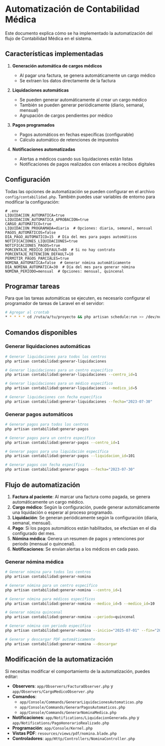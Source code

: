 # Automatización de Contabilidad Médica

Este documento explica cómo se ha implementado la automatización del flujo de Contabilidad Médica en el sistema.

## Características implementadas

1. **Generación automática de cargos médicos**
   - Al pagar una factura, se genera automáticamente un cargo médico
   - Se extraen los datos directamente de la factura

2. **Liquidaciones automáticas**
   - Se pueden generar automáticamente al crear un cargo médico
   - También se pueden generar periódicamente (diario, semanal, mensual)
   - Agrupación de cargos pendientes por médico

3. **Pagos programados**
   - Pagos automáticos en fechas específicas (configurable)
   - Cálculo automático de retenciones de impuestos

4. **Notificaciones automatizadas**
   - Alertas a médicos cuando sus liquidaciones están listas
   - Notificaciones de pagos realizados con enlaces a recibos digitales

## Configuración

Todas las opciones de automatización se pueden configurar en el archivo `config/contabilidad.php`. También puedes usar variables de entorno para modificar la configuración:

```
# .env
LIQUIDACION_AUTOMATICA=true
LIQUIDACION_AUTOMATICA_APROBACION=true
CARGO_AUTOMATICO=true
LIQUIDACION_PROGRAMADA=diaria  # Opciones: diaria, semanal, mensual
PAGOS_AUTOMATICOS=false
DIA_PAGO_AUTOMATICO=15  # Día del mes para pagos automáticos
NOTIFICACIONES_LIQUIDACIONES=true
NOTIFICACIONES_PAGOS=true
PORCENTAJE_MEDICO_DEFAULT=80  # Si no hay contrato
PORCENTAJE_RETENCION_DEFAULT=10
PERMITIR_PAGOS_PARCIALES=true
NOMINA_AUTOMATICA=false  # Generar nómina automáticamente
DIA_NOMINA_AUTOMATICA=30  # Día del mes para generar nómina
NOMINA_PERIODO=mensual  # Opciones: mensual, quincenal
```

## Programar tareas

Para que las tareas automáticas se ejecuten, es necesario configurar el programador de tareas de Laravel en el servidor:

```bash
# Agregar al crontab
* * * * * cd /ruta/a/tu/proyecto && php artisan schedule:run >> /dev/null 2>&1
```

## Comandos disponibles

### Generar liquidaciones automáticas

```bash
# Generar liquidaciones para todos los centros
php artisan contabilidad:generar-liquidaciones

# Generar liquidaciones para un centro específico
php artisan contabilidad:generar-liquidaciones --centro_id=1

# Generar liquidaciones para un médico específico
php artisan contabilidad:generar-liquidaciones --medico_id=5

# Generar liquidaciones con fecha específica
php artisan contabilidad:generar-liquidaciones --fecha="2023-07-30"
```

### Generar pagos automáticos

```bash
# Generar pagos para todos los centros
php artisan contabilidad:generar-pagos

# Generar pagos para un centro específico
php artisan contabilidad:generar-pagos --centro_id=1

# Generar pagos para una liquidación específica
php artisan contabilidad:generar-pagos --liquidacion_id=101

# Generar pagos con fecha específica
php artisan contabilidad:generar-pagos --fecha="2023-07-30"
```

## Flujo de automatización

1. **Factura al paciente**: Al marcar una factura como pagada, se genera automáticamente un cargo médico.
2. **Cargo médico**: Según la configuración, puede generar automáticamente una liquidación o esperar al proceso programado.
3. **Liquidación**: Se generan periódicamente según la configuración (diaria, semanal, mensual).
4. **Pago**: Si los pagos automáticos están habilitados, se efectúan en el día configurado del mes.
5. **Nómina médica**: Genera un resumen de pagos y retenciones por periodo (mensual o quincenal).
6. **Notificaciones**: Se envían alertas a los médicos en cada paso.

### Generar nómina médica

```bash
# Generar nómina para todos los centros
php artisan contabilidad:generar-nomina

# Generar nómina para un centro específico
php artisan contabilidad:generar-nomina --centro_id=1

# Generar nómina para médicos específicos
php artisan contabilidad:generar-nomina --medico_id=5 --medico_id=10

# Generar nómina quincenal
php artisan contabilidad:generar-nomina --periodo=quincenal

# Generar nómina con periodo específico
php artisan contabilidad:generar-nomina --inicio="2025-07-01" --fin="2025-07-30"

# Generar y descargar PDF automáticamente
php artisan contabilidad:generar-nomina --descargar
```

## Modificación de la automatización

Si necesitas modificar el comportamiento de la automatización, puedes editar:

- **Observers**: `app/Observers/FacturaObserver.php` y `app/Observers/CargoMedicoObserver.php`
- **Comandos**: 
  - `app/Console/Commands/GenerarLiquidacionesAutomaticas.php`
  - `app/Console/Commands/GenerarPagosAutomaticos.php`
  - `app/Console/Commands/GenerarNominaMedica.php`
- **Notificaciones**: `app/Notifications/LiquidacionGenerada.php` y `app/Notifications/PagoHonorarioRealizado.php`
- **Programación**: `app/Console/Kernel.php`
- **Vistas PDF**: `resources/views/pdf/nomina.blade.php`
- **Controladores**: `app/Http/Controllers/NominaController.php`
